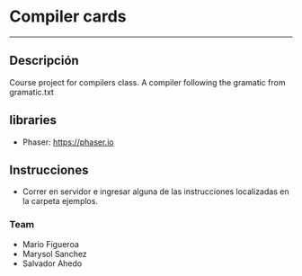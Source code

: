 # Compiler cards #
------------

## Descripción ##
Course project for compilers class. A compiler following the gramatic from gramatic.txt


## libraries ##
- Phaser: https://phaser.io

## Instrucciones ##
- Correr en servidor e ingresar alguna de las instrucciones localizadas en la carpeta ejemplos.

### Team ###
- Mario Figueroa
- Marysol Sanchez
- Salvador Ahedo
